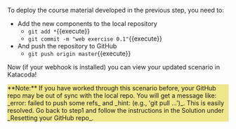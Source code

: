 To deploy the course material developed in the previous step, you need to:

* Add the new components to the local repository
  * `git add *`{{execute}}
  * `git commit -m "web exercise 0.1"`{{execute}}
* And push the repository to GitHub
  * `git push origin master`{{execute}}

Now (if your webhook is installed) you can view your updated scenario in Katacoda!

<div style="background-color: khaki">**Note:** If you have worked through this scenario before, your GitHub repo may be out of sync with the local repo. You will get a message like: _error: failed to push some refs_ and _hint: (e.g., 'git pull ...')_. This is easily resolved.
 Go back to step1 and follow the instructions in the Solution under _Resetting your GitHub repo_. </div>

